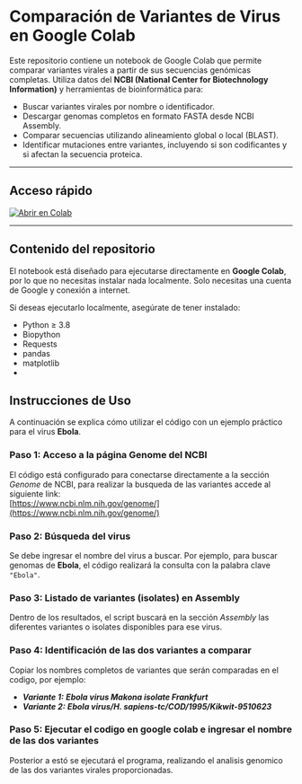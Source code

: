 #  Comparación de Variantes de Virus en Google Colab

Este repositorio contiene un notebook de Google Colab que permite comparar variantes virales a partir de sus secuencias genómicas completas. Utiliza datos del **NCBI (National Center for Biotechnology Information)** y herramientas de bioinformática para:

- Buscar variantes virales por nombre o identificador.
- Descargar genomas completos en formato FASTA desde NCBI Assembly.
- Comparar secuencias utilizando alineamiento global o local (BLAST).
- Identificar mutaciones entre variantes, incluyendo si son codificantes y si afectan la secuencia proteica.

---

##  Acceso rápido

[![Abrir en Colab](https://colab.research.google.com/assets/colab-badge.svg)](https://colab.research.google.com/github/tu-usuario/tu-repo/blob/main/comparacion_variantes.ipynb)

---

##  Contenido del repositorio

El notebook está diseñado para ejecutarse directamente en **Google Colab**, por lo que no necesitas instalar nada localmente. Solo necesitas una cuenta de Google y conexión a internet.

Si deseas ejecutarlo localmente, asegúrate de tener instalado:

- Python ≥ 3.8
- Biopython
- Requests
- pandas
- matplotlib
- 
## Instrucciones de Uso

A continuación se explica cómo utilizar el código con un ejemplo práctico para el virus **Ebola**.


### Paso 1: Acceso a la página Genome del NCBI

El código está configurado para conectarse directamente a la sección *Genome* de NCBI, para realizar la busqueda de las variantes accede al siguiente link:  
[https://www.ncbi.nlm.nih.gov/genome/](https://www.ncbi.nlm.nih.gov/genome/)

### Paso 2: Búsqueda del virus

Se debe ingresar el nombre del virus a buscar. Por ejemplo, para buscar genomas de **Ebola**, el código realizará la consulta con la palabra clave `"Ebola"`.

### Paso 3: Listado de variantes (isolates) en Assembly

Dentro de los resultados, el script buscará en la sección *Assembly* las diferentes variantes o isolates disponibles para ese virus.

### Paso 4: Identificación de las dos variantes a comparar 

Copiar los nombres completos de variantes que serán comparadas en el codigo, por ejemplo:
- **_Variante 1:_** **_Ebola virus Makona isolate Frankfurt_**  
- **_Variante 2:_** **_Ebola virus/H. sapiens-tc/COD/1995/Kikwit-9510623_**


### Paso 5: Ejecutar el codigo en google colab e ingresar el nombre de las dos variantes

Posterior a estó se ejecutará el programa, realizando el analisis genomico de las dos variantes virales proporcionadas.



